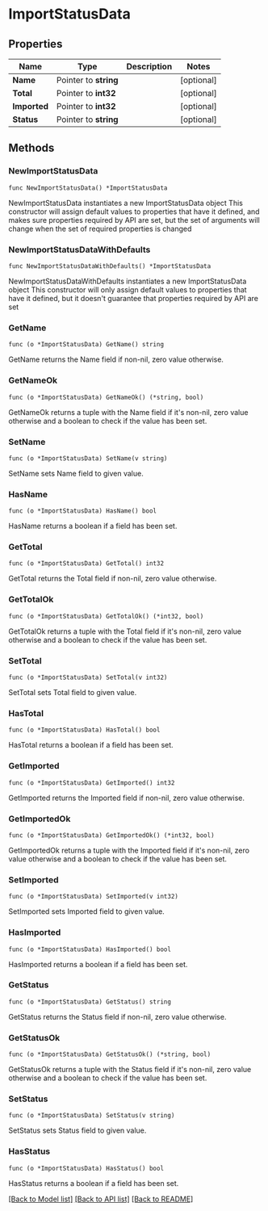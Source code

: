 # ImportStatusData

## Properties

Name | Type | Description | Notes
------------ | ------------- | ------------- | -------------
**Name** | Pointer to **string** |  | [optional] 
**Total** | Pointer to **int32** |  | [optional] 
**Imported** | Pointer to **int32** |  | [optional] 
**Status** | Pointer to **string** |  | [optional] 

## Methods

### NewImportStatusData

`func NewImportStatusData() *ImportStatusData`

NewImportStatusData instantiates a new ImportStatusData object
This constructor will assign default values to properties that have it defined,
and makes sure properties required by API are set, but the set of arguments
will change when the set of required properties is changed

### NewImportStatusDataWithDefaults

`func NewImportStatusDataWithDefaults() *ImportStatusData`

NewImportStatusDataWithDefaults instantiates a new ImportStatusData object
This constructor will only assign default values to properties that have it defined,
but it doesn't guarantee that properties required by API are set

### GetName

`func (o *ImportStatusData) GetName() string`

GetName returns the Name field if non-nil, zero value otherwise.

### GetNameOk

`func (o *ImportStatusData) GetNameOk() (*string, bool)`

GetNameOk returns a tuple with the Name field if it's non-nil, zero value otherwise
and a boolean to check if the value has been set.

### SetName

`func (o *ImportStatusData) SetName(v string)`

SetName sets Name field to given value.

### HasName

`func (o *ImportStatusData) HasName() bool`

HasName returns a boolean if a field has been set.

### GetTotal

`func (o *ImportStatusData) GetTotal() int32`

GetTotal returns the Total field if non-nil, zero value otherwise.

### GetTotalOk

`func (o *ImportStatusData) GetTotalOk() (*int32, bool)`

GetTotalOk returns a tuple with the Total field if it's non-nil, zero value otherwise
and a boolean to check if the value has been set.

### SetTotal

`func (o *ImportStatusData) SetTotal(v int32)`

SetTotal sets Total field to given value.

### HasTotal

`func (o *ImportStatusData) HasTotal() bool`

HasTotal returns a boolean if a field has been set.

### GetImported

`func (o *ImportStatusData) GetImported() int32`

GetImported returns the Imported field if non-nil, zero value otherwise.

### GetImportedOk

`func (o *ImportStatusData) GetImportedOk() (*int32, bool)`

GetImportedOk returns a tuple with the Imported field if it's non-nil, zero value otherwise
and a boolean to check if the value has been set.

### SetImported

`func (o *ImportStatusData) SetImported(v int32)`

SetImported sets Imported field to given value.

### HasImported

`func (o *ImportStatusData) HasImported() bool`

HasImported returns a boolean if a field has been set.

### GetStatus

`func (o *ImportStatusData) GetStatus() string`

GetStatus returns the Status field if non-nil, zero value otherwise.

### GetStatusOk

`func (o *ImportStatusData) GetStatusOk() (*string, bool)`

GetStatusOk returns a tuple with the Status field if it's non-nil, zero value otherwise
and a boolean to check if the value has been set.

### SetStatus

`func (o *ImportStatusData) SetStatus(v string)`

SetStatus sets Status field to given value.

### HasStatus

`func (o *ImportStatusData) HasStatus() bool`

HasStatus returns a boolean if a field has been set.


[[Back to Model list]](../README.md#documentation-for-models) [[Back to API list]](../README.md#documentation-for-api-endpoints) [[Back to README]](../README.md)


